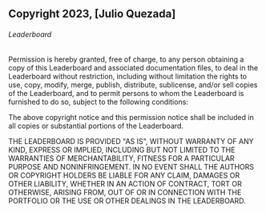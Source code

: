 ## Copyright 2023, [Julio Quezada]

###### Leaderboard

Permission is hereby granted, free of charge, to any person obtaining a copy of this Leaderboard and associated documentation files, to deal in the Leaderboard without restriction, including without limitation the rights to use, copy, modify, merge, publish, distribute, sublicense, and/or sell copies of the Leaderboard, and to permit persons to whom the Leaderboard is furnished to do so, subject to the following conditions:

The above copyright notice and this permission notice shall be included in all copies or substantial portions of the Leaderboard.

THE LEADERBOARD IS PROVIDED "AS IS", WITHOUT WARRANTY OF ANY KIND, EXPRESS OR IMPLIED, INCLUDING BUT NOT LIMITED TO THE WARRANTIES OF MERCHANTABILITY, FITNESS FOR A PARTICULAR PURPOSE AND NONINFRINGEMENT. IN NO EVENT SHALL THE AUTHORS OR COPYRIGHT HOLDERS BE LIABLE FOR ANY CLAIM, DAMAGES OR OTHER LIABILITY, WHETHER IN AN ACTION OF CONTRACT, TORT OR OTHERWISE, ARISING FROM, OUT OF OR IN CONNECTION WITH THE PORTFOLIO OR THE USE OR OTHER DEALINGS IN THE LEADERBOARD.
